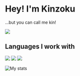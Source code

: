 # Hey! I'm Kinzoku
...but you can call me kin!

![](https://img.shields.io/badge/NixOS-5277C3?style=for-the-badge&logo=nixos&logoColor=white)

## Languages I work with
![](https://img.shields.io/badge/Go-00ADD8?style=for-the-badge&logo=go&logoColor=white) ![](https://img.shields.io/badge/Lua-2C2D72?style=for-the-badge&logo=lua&logoColor=white) ![](https://img.shields.io/badge/TypeScript-007ACC?style=for-the-badge&logo=typescript&logoColor=white)

![My stats](>https://github-readme-stats.vercel.app/api/top-langs/?username=kinzoku-dev&theme=dark)
